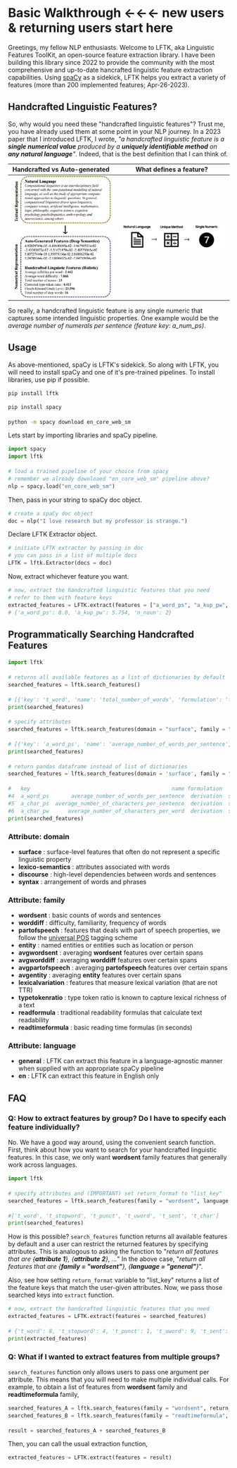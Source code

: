 # Basic Walkthrough <-<-<- new users & returning users start here

Greetings, my fellow NLP enthusiasts. Welcome to LFTK, aka Linguistic Features ToolKit, an open-source feature extraction library. I have been building this library since 2022 to provide the community with the most comprehensive and up-to-date hancrafted linguistic feature extraction capabilities. Using [spaCy](https://spacy.io) as a sidekick, LFTK helps you extract a variety of features (more than 200 implemented features; Apr-26-2023). 

## Handcrafted Linguistic Features?

So, why would you need these "handcrafted linguistic features"? Trust me, you have already used them at some point in your NLP journey. In a 2023 paper that I introduced LFTK, I wrote, *"a handcrafted linguistic feature is a **single numerical value** produced by a **uniquely identifiable method** on **any natural language**"*. Indeed, that is the best definition that I can think of.

|Handcrafted vs Auto-generated|What defines a feature?|
|:-:|:-:|
|![Handcrafted vs Auto-generated](_static/express.png)|![What defines a feature?](_static/handcrafted.png)|

So really, a handcrafted linguistic feature is any single numeric that captures some intended linguistic properties. One example would be the *average number of numerals per sentence (feature key: a_num_ps)*.

## Usage

As above-mentioned, spaCy is LFTK's sidekick. So along with LFTK, you will need to install spaCy and one of it's pre-trained pipelines. To install libraries, use pip if possible.

```bash
pip install lftk
```

```bash
pip install spacy

python -m spacy download en_core_web_sm
```

Lets start by importing libraries and spaCy pipeline.

```python
import spacy
import lftk

# load a trained pipeline of your choice from spacy
# remember we already downloaed "en_core_web_sm" pipeline above?
nlp = spacy.load("en_core_web_sm")
```

Then, pass in your string to spaCy doc object.

```python
# create a spaCy doc object
doc = nlp("I love research but my professor is strange.")
```

Declare LFTK Extractor object.

```python
# initiate LFTK extractor by passing in doc
# you can pass in a list of multiple docs
LFTK = lftk.Extractor(docs = doc)
```

Now, extract whichever feature you want.

```python
# now, extract the handcrafted linguistic features that you need
# refer to them with feature keys
extracted_features = LFTK.extract(features = ["a_word_ps", "a_kup_pw", "n_noun"])
# {'a_word_ps': 8.0, 'a_kup_pw': 5.754, 'n_noun': 2}
```

## Programmatically Searching Handcrafted Features

```python
import lftk

# returns all available features as a list of dictionaries by default
searched_features = lftk.search_features()

# [{'key': 't_word', 'name': 'total_number_of_words', 'formulation': 'foundation', 'domain': 'surface', 'family': 'wordsent'}, {'key': 't_uword', 'name': 'total_number_of_unique_words', 'formulation': 'foundation', 'domain': 'surface', 'family': 'wordsent'}, {'key': 't_sent', 'name': 'total_number_of_sentences', 'formulation': 'foundation', 'domain': 'surface', 'family': 'wordsent'},...]
print(searched_features)

# specify attributes
searched_features = lftk.search_features(domain = "surface", family = "avgwordsent")

# [{'key': 'a_word_ps', 'name': 'average_number_of_words_per_sentence', 'formulation': 'derivation', 'domain': 'surface', 'family': 'avgwordsent'}, {'key': 'a_char_ps', 'name': 'average_number_of_characters_per_sentence', 'formulation': 'derivation', 'domain': 'surface', 'family': 'avgwordsent'}, {'key': 'a_char_pw', 'name': 'average_number_of_characters_per_word', 'formulation': 'derivation', 'domain': 'surface', 'family': 'avgwordsent'}]
print(searched_features)

# return pandas dataframe instead of list of dictionaries
searched_features = lftk.search_features(domain = 'surface', family = "avgwordsent", return_format = "pandas")

#   key                                             name formulation   domain       family
#4  a_word_ps       average_number_of_words_per_sentence  derivation  surface  avgwordsent
#5  a_char_ps  average_number_of_characters_per_sentence  derivation  surface  avgwordsent
#6  a_char_pw      average_number_of_characters_per_word  derivation  surface  avgwordsent
print(searched_features)
```

### Attribute: domain
- **surface** : surface-level features that often do not represent a specific linguistic property
- **lexico-semantics** : attributes associated with words
- **discourse** : high-level dependencies between words and sentences
- **syntax** : arrangement of words and phrases

### Attribute: family
- **wordsent** : basic counts of words and sentences
- **worddiff** : difficulty, familiarity, frequency of words
- **partofspeech** : features that deals with part of speech properties, we follow the [universal POS](https://universaldependencies.org/u/pos/) tagging scheme
- **entity** : named entities or entities such as location or person
- **avgwordsent** : averaging **wordsent** features over certain spans
- **avgworddiff** : averaging **worddiff** features over certain spans
- **avgpartofspeech**  : averaging **partofspeech** features over certain spans
- **avgentity** : averaging **entity** features over certain spans
- **lexicalvariation** : features that measure lexical variation (that are not TTR)
- **typetokenratio**  : type token ratio is known to capture lexical richness of a text
- **readformula** : traditional readability formulas that calculate text readability
- **readtimeformula** : basic reading time formulas (in seconds)

### Attribute: language
- **general** : LFTK can extract this feature in a language-agnostic manner when supplied with an appropriate spaCy pipeline
- **en** : LFTK can extract this feature in English only

## FAQ
### Q: How to extract features by group? Do I have to specify each feature individually?
No. We have a good way around, using the convenient search function. First, think about how you want to search for your handcrafted linguistic features. In this case, we only want **wordsent** family features that generally work across languages. 

```Python
import lftk

# specify attributes and (IMPORTANT) set return_format to "list_key"
searched_features = lftk.search_features(family = "wordsent", language = "general", return_format = "list_key")

#['t_word', 't_stopword', 't_punct', 't_uword', 't_sent', 't_char']
print(searched_features)
```
How is this possible? ```search_features``` function returns all available features by default and a user can restrict the returned features by specifying attributes. This is analogous to asking the function to "*return all features that are {**attribute 1**}, {**attribute 2**}, ...*" In the above case, "*return all features that are {**family = "wordsent"**}, {**language = "general"**}*".

Also, see how setting ```return_format``` variable to "list_key" returns a list of the feature keys that match the user-given attributes. Now, we pass those searched keys into ```extract``` function.

```Python
# now, extract the handcrafted linguistic features that you need
extracted_features = LFTK.extract(features = searched_features)

# {'t_word': 8, 't_stopword': 4, 't_punct': 1, 't_uword': 9, 't_sent': 1, 't_char': 36}
print(extracted_features)
```

### Q: What if I wanted to extract features from multiple groups?
```search_features``` function only allows users to pass one argument per attribute. This means that you will need to make multiple individual calls. For example, to obtain a list of features from **wordsent** family and **readtimeformula** family,

```Python
searched_features_A = lftk.search_features(family = "wordsent", return_format = "list_key")
searched_features_B = lftk.search_features(family = "readtimeformula", return_format = "list_key")

result = searched_features_A + searched_features_B
```

Then, you can call the usual extraction function,

```Python
extracted_features = LFTK.extract(features = result)